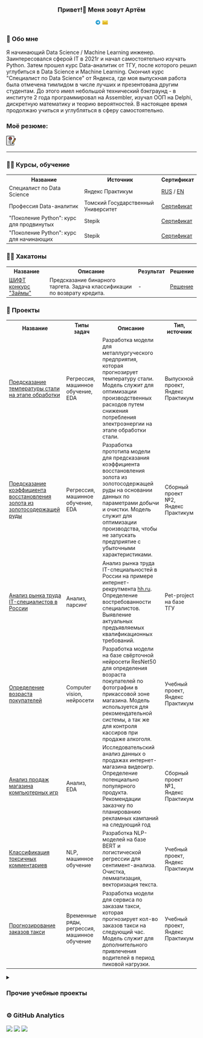 <h3 align="center">Привет!👋 Меня зовут Артём</h3>

<div id="badges" align="center">
<a href="https://t.me/voronin_artem" target="_blank"><img width="3%" src="media/logo/Telegram.svg" alt="Telegram"/></a>
<a href="mailto:Darel58@yandex.ru" target="_blank">
    <img width="3%" src="media/logo/Yandex_Mail_icon.png" alt="Yandex Mail"/>
</a>
</div>

### 🤵 Обо мне

Я начинающий Data Science / Machine Learning инженер. Заинтересовался сферой IT в 2021г и начал самостоятельно изучать Python. Затем прошел курс Data-аналитик от ТГУ, после которого решил углубиться в Data Science и Machine Learning. Окончил курс "Специалист по Data Science" от Яндекса, где моя выпускная работа была отмечена тимлидом в числе лучших и презентована другим студентам. До этого имел небольшой технический бэкграунд - в институте 2 года программировал на Assembler, изучал ООП на Delphi, дискретную математику и теорию вероятностей. В настоящее время продолжаю учиться и углубляться в сферу самостоятельно.

### Моё резюме:
<a href="https://drive.google.com/file/d/1ocUdzfRz-AIJXgJXff7kbUMS05duf1O6/view?usp=drive_link" target="_blank">
   <img width="5%" src="media/logo/cv.png" alt="CV"/>
</a>

---
### 👨‍🎓 Курсы, обучение
<table>
<tr>
  <th>Название</th>
  <th>Источник</th>
  <th>Сертификат</th>
</tr> 
<tr>
 <td>Специалист по Data Science</td>
 <td>Яндекс Практикум</td>
 <td><a href = "https://github.com/ArtemV0ronin/ArtemV0ronin/blob/main/certificates/Воронин%20Артем%20Александрович_20232ЦПДС00732.pdf">RUS</a> / <a href = "https://github.com/ArtemV0ronin/ArtemV0ronin/blob/main/certificates/Voronin%20Artem_20232ЦПДС00732.pdf">EN</a> </td>
</tr> 
 <tr>
  <td>Профессия Data-аналитик</td>
  <td>Томский Государственный Университет</td>
  <td><a href = "https://github.com/ArtemV0ronin/ArtemV0ronin/blob/main/certificates/Воронин_Удостоверение.pdf">Сертификат</a></td>
</tr> 
<tr>
 <td>"Поколение Python": курс для продвинутых</td>
 <td>Stepik</td>
 <td><a href = "https://github.com/ArtemV0ronin/ArtemV0ronin/blob/main/certificates/voronin-stepik-certificate-68343-3fd3043.pdf">Сертификат</a></td>
</tr> 
<tr>
 <td>"Поколение Python": курс для начинающих</td>
 <td>Stepik</td>
 <td><a href = "https://github.com/ArtemV0ronin/ArtemV0ronin/blob/main/certificates/voronin-stepik-certificate-58852-6de1bdb.pdf">Сертификат</a></td>
</tr> 
</table>


### 👨‍🎓 Хакатоны
<table>
<tr>
  <th>Название</th>
  <th>Описание</th>
  <th>Результат</th>
  <th>Решение</th>
</tr> 
<tr>
 <td><a href = "https://codalab.lisn.upsaclay.fr/competitions/14956?secret_key=c65d1fe0-44af-4e76-b920-03b8d5be58f3">ШИФТ конкурс "Займы"</a></td>
 <td>Предсказание бинарного таргета. Задача классификации по возврату кредита.</td>
 <td> - </td>
 <td><a href = "https://github.com/ArtemV0ronin/shift_loans">Решение</a></td>
</tr> 
</table>


### 💼 Проекты
<table>
<tr>
  <th>Название</th>
  <th>Типы задач</th>
  <th>Описание</th>
  <th>Тип, источник</th>
</tr> 
<tr>
 <td><a href = "https://github.com/ArtemV0ronin/steel_temperature_prediction">Предсказание температуры стали на этапе обработки</a></td>
 <td>Регрессия, машинное обучение, EDA</td>
 <td>Разработка модели для металлургуческого предприятия, которая прогнозирует температуру стали. Модель служит для оптимизации производственных расходов путем снижения потребления электроэнергии на этапе обработки стали.</td>
 <td>Выпускной проект, Яндекс Практикум</td>
</tr>
<tr>
 <td><a href="https://github.com/ArtemV0ronin/gold_recovery_prediction">Предсказание коэффициента восстановления золота из золотосодержащей руды</a></td>
 <td>Регрессия, машинное обучение, EDA</td>
 <td>Разработка прототипа модели для предсказания коэффициента восстановления золота из золотосодержащей руды на основании данных по параметрами добычи и очистки. Модель служит для оптимизации производства, чтобы не запускать предприятие с убыточными характеристиками.</td>
 <td>Сборный проект №2, Яндекс Практикум</td>
</tr>
<tr>
  <td><a href = "https://github.com/ArtemV0ronin/analysis_of_the_IT_vacancies_market">Анализ рынка труда IT-специалистов в России</a></td>
 <td>Анализ, парсинг</td>
  <td>Анализ рынка труда IT-специальностей в России на примере интернет-рекрутмента <a href = "https://hh.ru">hh.ru</a>. Определение востребованности специалистов. Выявление актуальных предъявляемых квалификационных требований. </td>
  <td>Pet-project на базе ТГУ</td>
</tr>
<tr>
 <td><a href = "https://github.com/ArtemV0ronin/buyers_age_determining">Определение возраста покупателей</a></td>
 <td>Сomputer vision, нейросети</td>
 <td>Разработка модели на базе свёрточной нейросети ResNet50 для определения возраста покупателей по фотографии в прикассовой зоне магазина. Модель используется для рекомендательной системы, а так же для контроля кассиров при продаже алкоголя.</td>
 <td>Учебный проект, Яндекс Практикум</td>
</tr>
<tr>
 <td><a href = "https://github.com/ArtemV0ronin/videogames_market_research">Анализ продаж магазина компьютерных игр</a></td>
 <td>Анализ, EDA</td>
 <td>Исследовательский анализ данных о продажах интернет-магазина видеоигр. Определение потенциально популярного продукта. Рекомендации заказчку по планированию рекламных кампаний на следующий год</td>
 <td>Сборный проект №1, Яндекс Практикум</td>
</tr>
<tr>
 <td><a href = "https://github.com/ArtemV0ronin/toxic_comments_classification">Классификация токсичных комментариев</a></td>
 <td>NLP, машинное обучение</td>
 <td>Разработка NLP-моделей на базе BERT и логистической регрессии для сентимент-анализа. Очистка, лемматизация, векторизация текста.</td>
 <td>Учебный проект, Яндекс Практикум</td>
</tr>
<tr>
 <td><a href = "https://github.com/ArtemV0ronin/taxi_order_forecast">Прогнозирование заказов такси</a></td>
 <td>Временные ряды, регрессия, машинное обучение</td>
 <td>Разработка модели для сервиса по заказам такси, которая прогнозирует кол-во заказов такси на следующий час. Модель служит для дополнительного привлечения водителей в период пиковой нагрузки.</td>
 <td>Учебный проект, Яндекс Практикум</td>
</tr>
</table>
         
<details close>
  <summary><h3>Прочие учебные проекты</h3></summary>
<table>
<tr>
  <th>Название</th>
  <th>Источник</th>
  <th>Сертификат</th>
</tr> 
<tr>
 <td>Исследование объявлений о продаже квартир</td>
 <td>Анализ, EDA</td>
 <td>В нашем распоряжении данные сервиса Яндекс.Недвижимость — архив объявлений о продаже квартир в Санкт-Петербурге и соседних населённых пунктов за несколько лет. Нужно определить рыночную стоимость объектов недвижимости. Задача — установить параметры. Это позволит построить автоматизированную систему: она отследит аномалии и мошенническую деятельность. По каждой квартире на продажу доступны два вида данных. Первые вписаны пользователем, вторые — получены автоматически на основе картографических данных. Например, расстояние до центра, аэропорта, ближайшего парка и водоёма.</td>
 <td>Учебный проект, Яндекс Практикум</td>
</tr>
<tr>
 <td>Определение стоимости автомобилей</td>
 <td>Регрессия, машинное обучение, EDA</td>
 <td>Сервис по продаже автомобилей с пробегом «Не бит, не крашен» разрабатывает приложение, чтобы привлечь новых клиентов. В нём можно будет узнать рыночную стоимость своего автомобиля. В нашем распоряжении данные о технических характеристиках, комплектации и ценах других автомобилей. Цель проекта: Построить модель, которая умеет определять стоимость автомобиля. Критерии, которые важны заказчику:, качество предсказания, время обучения модели, скорость предсказания модели.</td>
 <td>Учебный проект, Яндекс Практикум</td>
</tr>
<tr>
 <td>Отток клиентов</td>
 <td>Классификация, машинное обучение, EDA</td>
 <td>Из «Бета-Банка» стали уходить клиенты. Каждый месяц. Немного, но заметно. Банковские маркетологи посчитали: сохранять текущих клиентов дешевле, чем привлекать новых. В нашем распоряжении исторические данные о поведении клиентов и расторжении договоров с банком.</td>
 <td>Учебный проект, Яндекс Практикум</td>
</tr>
<tr>
 <td>Выбор локации для скважины</td>
 <td>Регрессия, машинное обучение, EDA</td>
 <td>Главный объект проекта - добывающая компания "ГлавРосГосНефть". Нам предоставлены пробы нефти в трёх регионах: в каждом 10 000 месторождений, где измерили качество нефти и объём её запасов. Задача проекта - определить регион для бурения новой скважины, где добыча принесет наибольшую прибыль.</td>
 <td>Учебный проект, Яндекс Практикум</td>
</tr>
<tr>
 <td>Рекомендация тарифов</td>
 <td>Классификация, машинное обучение</td>
 <td>В нашем распоряжении данные о поведении клиентов, которые уже перешли на эти тарифы (из проекта курса «Статистический анализ данных»). Нужно построить модель для задачи классификации, которая выберет подходящий тариф. 
Задача - построить модель с максимально большим значением accuracy.</td>
 <td>Учебный проект, Яндекс Практикум</td>
</tr>
<tr>
 <td>Исследование надежности заемщиков</td>
 <td>Анализ, EDA</td>
 <td>Определить влияет ли семейное положение и количество детей клиента на факт погашения кредита в срок</td>
 <td>Учебный проект, Яндекс Практикум</td>
</tr>
<tr>
 <td>Защита персональных данных клиентов</td>
 <td>Линейная алгебра, матричное умножение, линейная регрессия</td>
 <td>Нужно защитить данные клиентов страховой компании «Хоть потоп». Разработать  метод преобразования данных, чтобы по ним было сложно восстановить персональную информацию. Нужно защитить данные, чтобы при преобразовании качество моделей машинного обучения не ухудшилось.</td>
 <td>Учебный проект, Яндекс Практикум</td>
</tr>
<tr>
 <td>Анализ тарифов</td>
 <td>Классификация, машинное обучение, анализ</td>
 <td>Компания «Мегалайн» — федеральный оператор сотовой связи. Клиентам предлагают два тарифных плана: «Смарт» и «Ультра». Чтобы скорректировать рекламный бюджет, коммерческий департамент хочет понять, какой тариф приносит больше денег. Необходимо сделать предварительный анализ тарифов на небольшой выборке клиентов. В нашем распоряжении данные 500 пользователей «Мегалайна»: кто они, откуда, каким тарифом пользуются, сколько звонков и сообщений каждый отправил за 2018-й год. Нужно проанализировать поведение клиентов и сделать вывод — какой тариф лучше.</td>
 <td>Учебный проект, Яндекс Практикум</td>
</tr>
<tr>
 <td>Музыка больших городов</td>
 <td>Анализ, EDA</td>
 <td>Сравнение Москвы и Петербурга окружено мифами:
Москва — мегаполис, подчинённый жёсткому ритму рабочей недели;
Петербург — город своеобразной культуры, непохожий на Москву.
Некоторые мифы отражают действительность. Другие — пустые стереотипы. Бизнес должен отличать первые от вторых, чтобы принимать рациональные решения. На реальных данных Яндекс Музыки проверить гипотезы и сравнить поведение пользователей двух столиц.</td>
 <td>Учебный проект, Яндекс Практикум</td>
</tr>
    
</table>
</details>


### ⚙&nbsp;GitHub Analytics
![](http://github-profile-summary-cards.vercel.app/api/cards/stats?username=ArtemV0ronin&theme=algolia)
![](http://github-profile-summary-cards.vercel.app/api/cards/repos-per-language?username=ArtemV0ronin&theme=algolia)
![](https://github-profile-summary-cards.vercel.app/api/cards/profile-details?username=ArtemV0ronin&theme=algolia)
